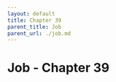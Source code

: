 ```yaml
---
layout: default
title: Chapter 39
parent_title: Job
parent_url: ./job.md
---
```


# Job - Chapter 39
